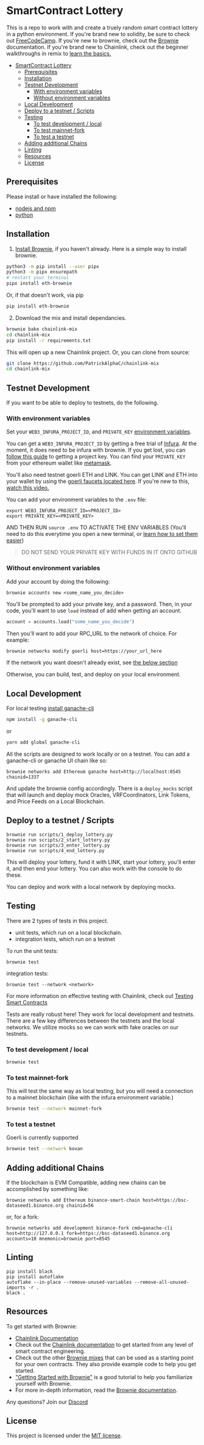 # SmartContract Lottery

This is a repo to work with and create a truely random smart contract lottery in a python environment. If you're brand new to solidity, be sure to check out [FreeCodeCamp](https://www.freecodecamp.org/news/tag/solidity/). If you're new to brownie, check out the [Brownie](https://eth-brownie.readthedocs.io/en/stable/) documentation.  If you're brand new to Chainlink, check out the beginner walkthroughs in remix to [learn the basics.](https://docs.chain.link/docs/beginners-tutorial)

- [SmartContract Lottery](#smartcontract-lottery)
  - [Prerequisites](#prerequisites)
  - [Installation](#installation)
  - [Testnet Development](#testnet-development)
    - [With environment variables](#with-environment-variables)
    - [Without environment variables](#without-environment-variables)
  - [Local Development](#local-development)
  - [Deploy to a testnet / Scripts](#deploy-to-a-testnet--scripts)
  - [Testing](#testing)
    - [To test development / local](#to-test-development--local)
    - [To test mainnet-fork](#to-test-mainnet-fork)
    - [To test a testnet](#to-test-a-testnet)
  - [Adding additional Chains](#adding-additional-chains)
  - [Linting](#linting)
  - [Resources](#resources)
  - [License](#license)

## Prerequisites

Please install or have installed the following:

- [nodejs and npm](https://nodejs.org/en/download/)
- [python](https://www.python.org/downloads/)
## Installation

1. [Install Brownie](https://eth-brownie.readthedocs.io/en/stable/install.html), if you haven't already. Here is a simple way to install brownie.


```bash
python3 -m pip install --user pipx
python3 -m pipx ensurepath
# restart your terminal
pipx install eth-brownie
```
Or, if that doesn't work, via pip
```bash
pip install eth-brownie
```

2. Download the mix and install dependancies. 

```bash
brownie bake chainlink-mix
cd chainlink-mix
pip install -r requirements.txt
```

This will open up a new Chainlink project. Or, you can clone from source:

```bash
git clone https://github.com/PatrickAlphaC/chainlink-mix
cd chainlink-mix 
```

## Testnet Development
If you want to be able to deploy to testnets, do the following. 

### With environment variables

Set your `WEB3_INFURA_PROJECT_ID`, and `PRIVATE_KEY` [environment variables](https://www.twilio.com/blog/2017/01/how-to-set-environment-variables.html). 

You can get a `WEB3_INFURA_PROJECT_ID` by getting a free trial of [Infura](https://infura.io/). At the moment, it does need to be infura with brownie. If you get lost, you can [follow this guide](https://ethereumico.io/knowledge-base/infura-api-key-guide/) to getting a project key. You can find your `PRIVATE_KEY` from your ethereum wallet like [metamask](https://metamask.io/). 

You'll also need testnet goerli ETH and LINK. You can get LINK and ETH into your wallet by using the [goerli faucets located here](https://faucets.chain.link/goerli). If you're new to this, [watch this video.](https://www.youtube.com/watch?v=P7FX_1PePX0)

You can add your environment variables to the `.env` file:

```
export WEB3_INFURA_PROJECT_ID=<PROJECT_ID>
export PRIVATE_KEY=<PRIVATE_KEY>
```

AND THEN RUN `source .env` TO ACTIVATE THE ENV VARIABLES
(You'll need to do this everytime you open a new terminal, or [learn how to set them easier](https://www.twilio.com/blog/2017/01/how-to-set-environment-variables.html))

> DO NOT SEND YOUR PRIVATE KEY WITH FUNDS IN IT ONTO GITHUB

### Without environment variables

Add your account by doing the following:
```
brownie accounts new <some_name_you_decide>
```
You'll be prompted to add your private key, and a password. 
Then, in your code, you'll want to use `load` instead of add when getting an account.
```python
account = accounts.load("some_name_you_decide")
```
Then you'll want to add your RPC_URL to the network of choice. For example:
```bash
brownie networks modify goerli host=https://your_url_here
```
If the network you want doesn't already exist, see [the below section](#adding-additional-chains)

Otherwise, you can build, test, and deploy on your local environment. 

## Local Development

For local testing [install ganache-cli](https://www.npmjs.com/package/ganache-cli)
```bash
npm install -g ganache-cli
```
or
```bash
yarn add global ganache-cli
```

All the scripts are designed to work locally or on a testnet. You can add a ganache-cli or ganache UI chain like so: 
```
brownie networks add Ethereum ganache host=http://localhost:8545 chainid=1337
```
And update the brownie config accordingly. There is a `deploy_mocks` script that will launch and deploy mock Oracles, VRFCoordinators, Link Tokens, and Price Feeds on a Local Blockchain. 


## Deploy to a testnet / Scripts

```
brownie run scripts/1_deploy_lottery.py
brownie run scripts/2_start_lottery.py
brownie run scripts/3_enter_lottery.py
brownie run scripts/4_end_lottery.py
```
This will deploy your lottery, fund it with LINK, start your lottery, you'll enter it, and then end your lottery. You can also work with the console to do these. 

You can deploy and work with a local network by deploying mocks. 
## Testing

There are 2 types of tests in this project. 

- unit tests, which run on a local blockchain.
- integration tests, which run on a testnet

To run the unit tests:
```
brownie test
```
integration tests:
```
brownie test --network <network>
```

For more information on effective testing with Chainlink, check out [Testing Smart Contracts](https://blog.chain.link/testing-chainlink-smart-contracts/)

Tests are really robust here! They work for local development and testnets. There are a few key differences between the testnets and the local networks. We utilize mocks so we can work with fake oracles on our testnets. 

### To test development / local
```bash
brownie test
```
### To test mainnet-fork
This will test the same way as local testing, but you will need a connection to a mainnet blockchain (like with the infura environment variable.)
```bash
brownie test --network mainnet-fork
```
### To test a testnet
Goerli is currently supported
```bash
brownie test --network kovan
```

## Adding additional Chains

If the blockchain is EVM Compatible, adding new chains can be accomplished by something like:

```
brownie networks add Ethereum binance-smart-chain host=https://bsc-dataseed1.binance.org chainid=56
```
or, for a fork: 

```
brownie networks add development binance-fork cmd=ganache-cli host=http://127.0.0.1 fork=https://bsc-dataseed1.binance.org accounts=10 mnemonic=brownie port=8545
```

## Linting

```
pip install black 
pip install autoflake
autoflake --in-place --remove-unused-variables --remove-all-unused-imports -r .
black .
```

## Resources

To get started with Brownie:

* [Chainlink Documentation](https://docs.chain.link/docs)
* Check out the [Chainlink documentation](https://docs.chain.link/docs) to get started from any level of smart contract engineering. 
* Check out the other [Brownie mixes](https://github.com/brownie-mix/) that can be used as a starting point for your own contracts. They also provide example code to help you get started.
* ["Getting Started with Brownie"](https://medium.com/@iamdefinitelyahuman/getting-started-with-brownie-part-1-9b2181f4cb99) is a good tutorial to help you familiarize yourself with Brownie.
* For more in-depth information, read the [Brownie documentation](https://eth-brownie.readthedocs.io/en/stable/).


Any questions? Join our [Discord](https://discord.gg/2YHSAey)

## License

This project is licensed under the [MIT license](LICENSE).
